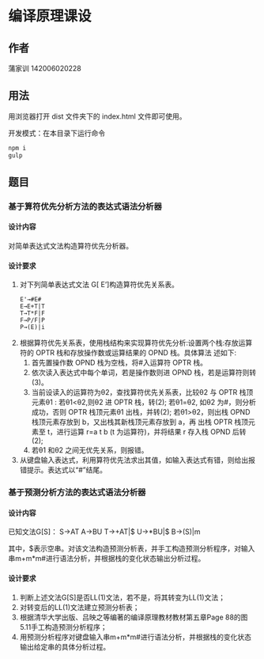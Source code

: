 # 编译原理课设

## 作者

蒲家训 142006020228

## 用法

用浏览器打开 dist 文件夹下的 index.html 文件即可使用。

开发模式：在本目录下运行命令

```bash
npm i
gulp
```

## 题目

### 基于算符优先分析方法的表达式语法分析器

#### 设计内容

对简单表达式文法构造算符优先分析器。

#### 设计要求
1. 对下列简单表达式文法 G[ E’]构造算符优先关系表。
    ```
    E'→#E#
    E→E+T|T
    T→T*F|F
    F→P/F|P
    P→(E)|i
    ```
2. 根据算符优先关系表，使用栈结构来实现算符优先分析:设置两个栈:存放运算符的 OPTR 栈和存放操作数或运算结果的 OPND 栈。具体算法 述如下:
    1. 首先置操作数 OPND 栈为空栈，将#入运算符 OPTR 栈。
    2. 依次读入表达式中每个单词，若是操作数则进 OPND 栈，若是运算符则转(3)。
    3. 当前设读入的运算符为θ2，查找算符优先关系表，比较θ2 与 OPTR 栈顶元素θ1 :
        若θ1<θ2,则θ2 进 OPTR 栈，转(2);
        若θ1=θ2, 如θ2 为#，则分析成功，否则 OPTR 栈顶元素θ1 出栈，并转(2); 若θ1>θ2，则出栈 OPND 栈顶元素存放到 b，又出栈其新栈顶元素存放到 a，再
        出栈 OPTR 栈顶元素至 t，进行运算 r=a t b (t 为运算符)，并将结果 r 存入栈 OPND
        后转(2);
    4. 若θ1 和θ2 之间无优先关系，则报错。
3. 从键盘输入表达式，利用算符优先法求出其值，如输入表达式有错，则给出报错提示。表达式以“#”结尾。


### 基于预测分析方法的表达式语法分析器

#### 设计内容

已知文法G[S]：
S->AT
A->BU
T->+AT|$
U->\*BU|$
B->(S)|m

其中，$表示空串。对该文法构造预测分析表，并手工构造预测分析程序，对输入串m+m*m#进行语法分析，并根据栈的变化状态输出分析过程。

#### 设计要求

1. 判断上述文法G[S]是否LL(1)文法，若不是，将其转变为LL(1)文法；
2. 对转变后的LL(1)文法建立预测分析表；
3. 根据清华大学出版、吕映之等编著的编译原理教材教材第五章Page 88的图5.11手工构造预测分析程序；
4. 用预测分析程序对键盘输入串m+m*m#进行语法分析，并根据栈的变化状态输出给定串的具体分析过程。
